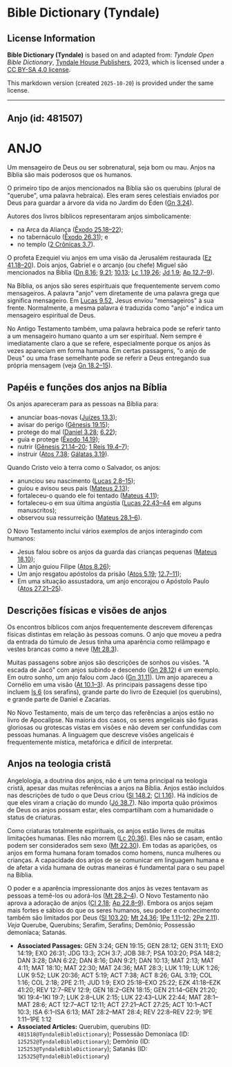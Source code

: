 # Bible Dictionary (Tyndale)

## License Information

**Bible Dictionary (Tyndale)** is based on and adapted from: _Tyndale Open Bible Dictionary_, [Tyndale House Publishers](https://tyndaleopenresources.com/), 2023, which is licensed under a [CC BY-SA 4.0 license](https://creativecommons.org/licenses/by-sa/4.0/legalcode.en).

This markdown version (created `2025-10-20`) is provided under the same license.



--------------------------------

## Anjo (id: 481507)

ANJO
====

Um mensageiro de Deus ou ser sobrenatural, seja bom ou mau. Anjos na Bíblia são mais poderosos que os humanos.

O primeiro tipo de anjos mencionados na Bíblia são os querubins (plural de "querube", uma palavra hebraica). Eles eram seres celestiais enviados por Deus para guardar a árvore da vida no Jardim do Éden ([Gn 3\.24](https://ref.ly/Gen3:24)).

Autores dos livros bíblicos representaram anjos simbolicamente:

* na Arca da Aliança ([Êxodo 25\.18–22](https://ref.ly/Exod25:18-Exod25:22));
* no tabernáculo ([Êxodo 26\.31](https://ref.ly/Exod26:31)); e
* no templo ([2 Crônicas 3\.7](https://ref.ly/2Chr3:7)).

O profeta Ezequiel viu anjos em uma visão da Jerusalém restaurada ([Ez 41\.18–20](https://ref.ly/Ezek41:18-Ezek41:20)). Dois anjos, Gabriel e o arcanjo (ou chefe) Miguel são mencionados na Bíblia ([Dn 8\.16](https://ref.ly/Dan8:16); [9\.21](https://ref.ly/Dan9:21); [10\.13](https://ref.ly/Dan10:13); [Lc 1\.19,26](https://ref.ly/Luke1:19,Luke1:26); [Jd 1\.9](https://ref.ly/Jude1:9); [Ap 12\.7–9](https://ref.ly/Rev12:7-Rev12:9)).

Na Bíblia, os anjos são seres espirituais que frequentemente servem como mensageiros. A palavra "anjo" vem diretamente de uma palavra grega que significa mensageiro. Em [Lucas 9\.52](https://ref.ly/Luke9:52), Jesus enviou "mensageiros" à sua frente. Normalmente, a mesma palavra é traduzida como "anjo" e indica um mensageiro espiritual de Deus.

No Antigo Testamento também, uma palavra hebraica pode se referir tanto a um mensageiro humano quanto a um ser espiritual. Nem sempre é imediatamente claro a que se refere, especialmente porque os anjos às vezes apareciam em forma humana. Em certas passagens, "o anjo de Deus" ou uma frase semelhante pode se referir a Deus entregando sua própria mensagem (veja [Gn 18\.2–15](https://ref.ly/Gen18:2-Gen18:15)).

Papéis e funções dos anjos na Bíblia
------------------------------------

Os anjos apareceram para as pessoas na Bíblia para:

* anunciar boas\-novas ([Juízes 13\.3](https://ref.ly/Judg13:3));
* avisar do perigo ([Gênesis 19\.15](https://ref.ly/Gen19:15));
* protege do mal ([Daniel 3\.28](https://ref.ly/Dan3:28); [6\.22](https://ref.ly/Dan6:22));
* guia e protege ([Êxodo 14\.19](https://ref.ly/Exod14:19));
* nutrir ([Gênesis 21\.14–20](https://ref.ly/Gen21:14-Gen21:20); [1 Reis 19\.4–7](https://ref.ly/1Kgs19:4-1Kgs19:7));
* instruir ([Atos 7\.38](https://ref.ly/Acts7:38); [Gálatas 3\.19](https://ref.ly/Gal3:19)).

Quando Cristo veio à terra como o Salvador, os anjos:

* anunciou seu nascimento ([Lucas 2\.8–15](https://ref.ly/Luke2:8-Luke2:15));
* guiou e avisou seus pais ([Mateus 2\.13](https://ref.ly/Matt2:13));
* fortaleceu\-o quando ele foi tentado ([Mateus 4\.11](https://ref.ly/Matt4:11));
* fortaleceu\-o em sua última angústia ([Lucas 22\.43–44](https://ref.ly/Luke22:43-Luke22:44) em alguns manuscritos);
* observou sua ressurreição ([Mateus 28\.1–6](https://ref.ly/Matt28:1-Matt28:6)).

O Novo Testamento inclui vários exemplos de anjos interagindo com humanos:

* Jesus falou sobre os anjos da guarda das crianças pequenas ([Mateus 18\.10](https://ref.ly/Matt18:10));
* Um anjo guiou Filipe ([Atos 8\.26](https://ref.ly/Acts8:26));
* Um anjo resgatou apóstolos da prisão ([Atos 5\.19](https://ref.ly/Acts5:19); [12\.7–11](https://ref.ly/Acts12:7-Acts12:11));
* Em uma situação assustadora, um anjo encorajou o Apóstolo Paulo ([Atos 27\.21–25](https://ref.ly/Acts27:21-Acts27:25)).

Descrições físicas e visões de anjos
------------------------------------

Os encontros bíblicos com anjos frequentemente descrevem diferenças físicas distintas em relação às pessoas comuns. O anjo que moveu a pedra da entrada do túmulo de Jesus tinha uma aparência como relâmpago e vestes brancas como a neve ([Mt 28\.3](https://ref.ly/Matt28:3)).

Muitas passagens sobre anjos são descrições de sonhos ou visões. "A escada de Jacó" com anjos subindo e descendo ([Gn 28\.12](https://ref.ly/Gen28:12)) é um exemplo. Em outro sonho, um anjo falou com Jacó ([Gn 31\.11](https://ref.ly/Gen31:11)). Um anjo apareceu a Cornélio em uma visão ([At 10\.1–3](https://ref.ly/Acts10:1-Acts10:3)). As principais passagens desse tipo incluem [Is 6](https://ref.ly/Isa6:1-Isa6:13) (os serafins), grande parte do livro de Ezequiel (os querubins), e grande parte de Daniel e Zacarias.

No Novo Testamento, mais de um terço das referências a anjos estão no livro de Apocalipse. Na maioria dos casos, os seres angelicais são figuras gloriosas ou grotescas vistas em visões e não devem ser confundidas com pessoas humanas. A linguagem que descreve visões angelicais é frequentemente mística, metafórica e difícil de interpretar.

Anjos na teologia cristã
------------------------

Angelologia, a doutrina dos anjos, não é um tema principal na teologia cristã, apesar das muitas referências a anjos na Bíblia. Anjos estão incluídos nas descrições de tudo o que Deus criou ([Sl 148\.2](https://ref.ly/Ps148:2); [Cl 1\.16](https://ref.ly/Col1:16)). Há indícios de que eles viram a criação do mundo ([Jó 38\.7](https://ref.ly/Job38:7)). Não importa quão próximos de Deus os anjos possam estar, eles compartilham com a humanidade o status de criaturas.

Como criaturas totalmente espirituais, os anjos estão livres de muitas limitações humanas. Eles não morrem ([Lc 20\.36](https://ref.ly/Luke20:36)). Eles não se casam, então podem ser considerados sem sexo ([Mt 22\.30](https://ref.ly/Matt22:30)). Em todas as aparições, os anjos em forma humana foram tomados como homens, nunca mulheres ou crianças. A capacidade dos anjos de se comunicar em linguagem humana e de afetar a vida humana de outras maneiras é fundamental para o seu papel na Bíblia.

O poder e a aparência impressionante dos anjos às vezes tentavam as pessoas a temê\-los ou adorá\-los ([Mt 28\.2–4](https://ref.ly/Matt28:2-Matt28:4)). O Novo Testamento não aprova a adoração de anjos ([Cl 2\.18](https://ref.ly/Col2:18); [Ap 22\.8–9](https://ref.ly/Rev22:8-Rev22:9)). Embora os anjos sejam mais fortes e sábios do que os seres humanos, seu poder e conhecimento também são limitados por Deus ([Sl 103\.20](https://ref.ly/Ps103:20); [Mt 24\.36](https://ref.ly/Matt24:36); [1Pe 1\.11–12](https://ref.ly/1Pet1:11-1Pet1:12); [2Pe 2\.11](https://ref.ly/2Pet2:11)). *Veja* Querube, Querubins; Serafim, Serafins; Demônio; Possessão demoníaca; Satanás.

* **Associated Passages:** GEN 3:24; GEN 19:15; GEN 28:12; GEN 31:11; EXO 14:19; EXO 26:31; JDG 13:3; 2CH 3:7; JOB 38:7; PSA 103:20; PSA 148:2; DAN 3:28; DAN 6:22; DAN 8:16; DAN 9:21; DAN 10:13; MAT 2:13; MAT 4:11; MAT 18:10; MAT 22:30; MAT 24:36; MAT 28:3; LUK 1:19; LUK 1:26; LUK 9:52; LUK 20:36; ACT 5:19; ACT 7:38; ACT 8:26; GAL 3:19; COL 1:16; COL 2:18; 2PE 2:11; JUD 1:9; EXO 25:18–EXO 25:22; EZK 41:18–EZK 41:20; REV 12:7–REV 12:9; GEN 18:2–GEN 18:15; GEN 21:14–GEN 21:20; 1KI 19:4–1KI 19:7; LUK 2:8–LUK 2:15; LUK 22:43–LUK 22:44; MAT 28:1–MAT 28:6; ACT 12:7–ACT 12:11; ACT 27:21–ACT 27:25; ACT 10:1–ACT 10:3; ISA 6:1–ISA 6:13; MAT 28:2–MAT 28:4; REV 22:8–REV 22:9; 1PE 1:11–1PE 1:12
* **Associated Articles:** Querubim, querubins (ID: `481518@TyndaleBibleDictionary`); Possessão Demoníaca (ID: `125252@TyndaleBibleDictionary`); Demônio (ID: `125253@TyndaleBibleDictionary`); Satanás (ID: `125325@TyndaleBibleDictionary`)

